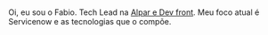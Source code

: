 ###

Oi, eu sou o Fabio. Tech Lead na <a href="http://alpar.com.br" target="_blanc">Alpar e Dev front</a>.
Meu foco atual é Servicenow e as tecnologias que o compõe.

<!--
**victor-fabio274/victor-fabio274** is a ✨ _special_ ✨ repository because its `README.md` (this file) appears on your GitHub profile.

Here are some ideas to get you started:

- 🔭 I’m currently working on ...
- 🌱 I’m currently learning ...
- 👯 I’m looking to collaborate on ...
- 🤔 I’m looking for help with ...
- 💬 Ask me about ...
- 📫 How to reach me: ...
- 😄 Pronouns: ...
- ⚡ Fun fact: ...
-->

